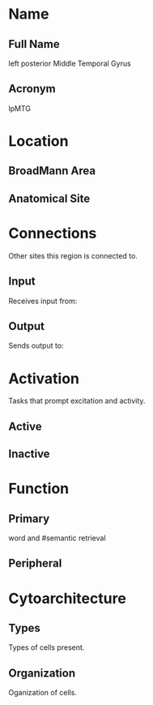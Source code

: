 # Name

## Full Name
left posterior Middle Temporal Gyrus

## Acronym
lpMTG

# Location

## BroadMann Area


## Anatomical Site


# Connections
Other sites this region is connected to.

## Input
Receives input from: 

## Output
Sends output to: 

# Activation
Tasks that prompt excitation and activity.

## Active

## Inactive

# Function

## Primary
word and #semantic retrieval

## Peripheral

# Cytoarchitecture

## Types
Types of cells present.

## Organization
Oganization of cells.

